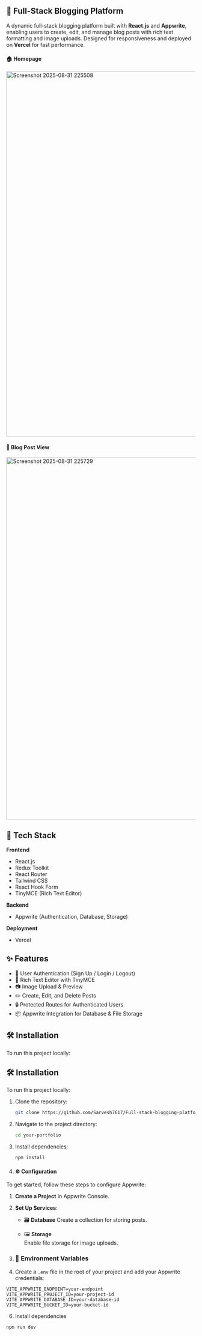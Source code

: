 ## 📝 Full-Stack Blogging Platform

A dynamic full-stack blogging platform built with **React.js** and **Appwrite**, enabling users to create, edit, and manage blog posts with rich text formatting and image uploads. Designed for responsiveness and deployed on **Vercel** for fast performance.

#### 🏠 Homepage
<img width="1918" height="972" alt="Screenshot 2025-08-31 225508" src="https://github.com/user-attachments/assets/18663109-dbd2-45bb-a250-362fdec62d65" />


#### 📄 Blog Post View
<img width="1919" height="964" alt="Screenshot 2025-08-31 225729" src="https://github.com/user-attachments/assets/b82c0c36-c674-43c8-983a-052331a22e81" />


## 🚀 Tech Stack

**Frontend**  
- React.js  
- Redux Toolkit  
- React Router  
- Tailwind CSS  
- React Hook Form  
- TinyMCE (Rich Text Editor)

**Backend**  
- Appwrite (Authentication, Database, Storage)

**Deployment**  
- Vercel


## ✨ Features

- 🔐 User Authentication (Sign Up / Login / Logout)
- 📝 Rich Text Editor with TinyMCE
- 📷 Image Upload & Preview
- ✏️ Create, Edit, and Delete Posts
- 🔒 Protected Routes for Authenticated Users
- 📦 Appwrite Integration for Database & File Storage



## 🛠️ Installation

To run this project locally:  

## 🛠️ Installation

To run this project locally:

1. Clone the repository:

   ```bash
   git clone https://github.com/Sarvesh7617/Full-stack-blogging-platform.git
   ```

2. Navigate to the project directory:

   ```bash
   cd your-portfolio
   ```

3. Install dependencies:

   ```bash
   npm install
   ```


4. #### ⚙️ Configuration

To get started, follow these steps to configure Appwrite:

1. **Create a Project** in Appwrite Console.

2. **Set Up Services**:
   
   - 🗃️ **Database** 
     Create a collection for storing posts.
     
   - 🖼️ **Storage**  
     Enable file storage for image uploads.


5. ### 🔐 Environment Variables
   
1. Create a `.env` file in the root of your project and add your Appwrite credentials:

```env
VITE_APPWRITE_ENDPOINT=your-endpoint
VITE_APPWRITE_PROJECT_ID=your-project-id
VITE_APPWRITE_DATABASE_ID=your-database-id
VITE_APPWRITE_BUCKET_ID=your-bucket-id
```

6. Install dependencies

```bash
npm run dev
```
